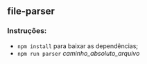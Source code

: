 ## file-parser

### Instruções:
- ```npm install``` para baixar as dependências;
- ```npm run parser``` _caminho_absoluto_arquivo_
